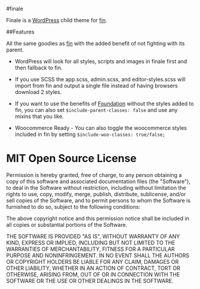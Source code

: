 #finale

Finale is a [WordPress](http://wordpress.org) child theme for [fin](https://github.com/ascottmccauley/fin).

##Features

All the same goodies as [fin](https://github.com/ascottmccauley/fin) with the added benefit of not fighting with its parent. 

* WordPress will look for all styles, scripts and images in finale first and then fallback to fin.

* If you use SCSS the app.scss, admin.scss, and editor-styles.scss will import from fin and output a single file instead of having browsers download 2 styles.

* If you want to use the benefits of [Foundation](http://foundation.zurb.com) without the styles added to fin, you can also set `$include-parent-classes: false` and use any mixins that you like.

* Woocommerce Ready - You can also toggle the woocommerce styles included in fin by setting `$include-woo-classes: true/false;`

MIT Open Source License
=======================

Permission is hereby granted, free of charge, to any person obtaining a copy of this software and associated documentation files (the "Software"), to deal in the Software without restriction, including without limitation the rights to use, copy, modify, merge, publish, distribute, sublicense, and/or sell copies of the Software, and to permit persons to whom the Software is furnished to do so, subject to the following conditions:

The above copyright notice and this permission notice shall be included in all copies or substantial portions of the Software.

THE SOFTWARE IS PROVIDED "AS IS", WITHOUT WARRANTY OF ANY KIND, EXPRESS OR IMPLIED, INCLUDING BUT NOT LIMITED TO THE WARRANTIES OF MERCHANTABILITY, FITNESS FOR A PARTICULAR PURPOSE AND NONINFRINGEMENT. IN NO EVENT SHALL THE AUTHORS OR COPYRIGHT HOLDERS BE LIABLE FOR ANY CLAIM, DAMAGES OR OTHER LIABILITY, WHETHER IN AN ACTION OF CONTRACT, TORT OR OTHERWISE, ARISING FROM, OUT OF OR IN CONNECTION WITH THE SOFTWARE OR THE USE OR OTHER DEALINGS IN THE SOFTWARE.